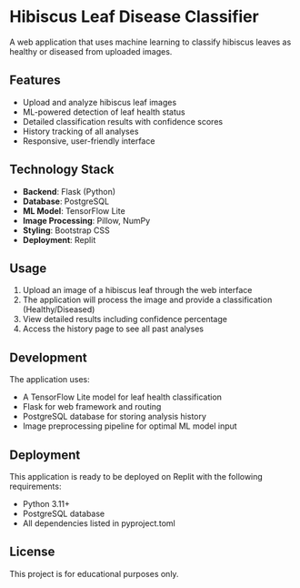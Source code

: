 # Hibiscus Leaf Disease Classifier

A web application that uses machine learning to classify hibiscus leaves as healthy or diseased from uploaded images.

## Features

- Upload and analyze hibiscus leaf images
- ML-powered detection of leaf health status
- Detailed classification results with confidence scores
- History tracking of all analyses
- Responsive, user-friendly interface

## Technology Stack

- **Backend**: Flask (Python)
- **Database**: PostgreSQL
- **ML Model**: TensorFlow Lite
- **Image Processing**: Pillow, NumPy
- **Styling**: Bootstrap CSS
- **Deployment**: Replit

## Usage

1. Upload an image of a hibiscus leaf through the web interface
2. The application will process the image and provide a classification (Healthy/Diseased)
3. View detailed results including confidence percentage
4. Access the history page to see all past analyses

## Development

The application uses:
- A TensorFlow Lite model for leaf health classification
- Flask for web framework and routing
- PostgreSQL database for storing analysis history
- Image preprocessing pipeline for optimal ML model input

## Deployment

This application is ready to be deployed on Replit with the following requirements:
- Python 3.11+
- PostgreSQL database
- All dependencies listed in pyproject.toml

## License

This project is for educational purposes only.
